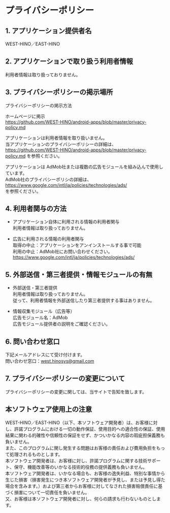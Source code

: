 # プライバシーポリシー

## 1. アプリケーション提供者名  
WEST-HINO／EAST-HINO  

## 2. アプリケーションで取り扱う利用者情報  
利用者情報は取り扱っておりません。  

## 3. プライバシーポリシーの掲示場所  
プライバシーポリシーの掲示方法  

ホームページに掲示  
https://github.com/WEST-HINO/android-apps/blob/master/privacy-policy.md

アプリケーションは利用者情報を取り扱いません。  
当アプリケーションのプライバシーポリシーの詳細は、  
https://github.com/WEST-HINO/android-apps/blob/master/privacy-policy.md
を参照ください。  

アプリケーションは AdMob社または複数の広告モジュールを組み込んで使用しています。  
AdMob社のプライバシーポリシの詳細は、  
https://www.google.com/intl/ja/policies/technologies/ads/  
を参照ください。  

## 4. 利用者関与の方法  
* アプリケーション自体に利用される情報の利用者関与  
利用者情報は取り扱っておりません。  

* 広告に利用される情報の利用者関与  
取得の中止：アプリケーションをアンインストールする事で可能  
利用の中止：AdMob社にお問い合わせください。  
https://www.google.com/intl/ja/policies/technologies/ads/  

## 5. 外部送信・第三者提供・情報モジュールの有無  
* 外部送信・第三者提供  
利用者情報は取り扱っておりません。  
従って、利用者情報を外部送信したり第三者提供する事はありません。  

* 情報収集モジュール（広告等）  
広告モジュール名：AdMob  
広告モジュール提供者の説明をご確認ください。  

## 6. 問い合わせ窓口  
下記メールアドレスにて受け付けます。  
問い合わせ窓口：west.hinosys@gmail.com  

## 7. プライバシーポリシーの変更について  
プライバシーポリシーの変更に関しては、当サイトで告知を致します。  

## 本ソフトウェア使用上の注意  
WEST-HINO／EAST-HINO（以下、本ソフトウェア開発者）は、お客様に対し、許諾プログラムにおける一切の動作保証、使用目的への適合性の保証、使用結果に関わる的確性や信頼性の保証をせず、かついかなる内容の瑕疵担保義務も負いません。  
また、このプログラムに関し発生する問題はお客様の責任および費用負担をもって処理されるものとします。  
本ソフトウェア開発者は、お客様に対し、許諾プログラムに関する技術サポート、保守、機能改善等のいかなる技術的役務の提供義務も負いません。  
本ソフトウェア開発者は、いかなる場合も、お客様の逸失利益、特別な事情から生じた損害（損害発生につき本ソフトウェア開発者が予見し、または予見し得た場合を含みます。）および第三者からお客様に対してなされた損害賠償責任に基づく損害について一切責任を負いません。  
又、お客様は本ソフトウェア開発者に対し、何らの請求も行わないものとします。  
